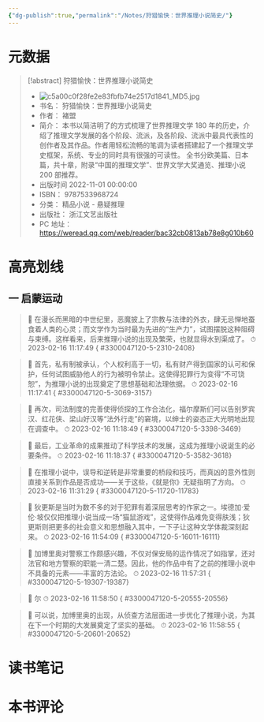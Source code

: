 ```yaml
---
{"dg-publish":true,"permalink":"/Notes/狩猎愉快：世界推理小说简史/"}
---
```



# 元数据

> [!abstract] 狩猎愉快：世界推理小说简史
> - ![c5a00c0f28fe2e83fbfb74e2517d1841_MD5.jpg](/img/user/Attachments/c5a00c0f28fe2e83fbfb74e2517d1841_MD5.jpg)
> - 书名： 狩猎愉快：世界推理小说简史
> - 作者： 褚盟
> - 简介： 本书以简洁明了的方式梳理了世界推理文学 180 年的历史，介绍了推理文学发展的各个阶段、流派，及各阶段、流派中最具代表性的创作者及其作品。作者用轻松流畅的笔调为读者搭建起了一个推理文学史框架，系统、专业的同时具有很强的可读性。
全书分欧美篇、日本篇，共十章，附录“中国的推理文学”、世界文学大奖通览、推理小说 200 部推荐。
> - 出版时间 2022-11-01 00:00:00
> - ISBN： 9787533968724
> - 分类： 精品小说 - 悬疑推理
> - 出版社： 浙江文艺出版社
> - PC 地址：https://weread.qq.com/web/reader/bac32cb0813ab78e8g010b60

# 高亮划线

## 一 启蒙运动

> 📌 在漫长而黑暗的中世纪里，恶魔披上了宗教与法律的外衣，肆无忌惮地蚕食着人类的心灵；而文学作为当时最为先进的“生产力”，试图摆脱这种阻碍与束缚。这样看来，后来推理小说的出现及繁荣，也就显得水到渠成了。
> ⏱ 2023-02-16 11:17:49
{ #3300047120-5-2310-2408}


> 📌 首先，私有制被承认，个人权利高于一切，私有财产得到国家的认可和保护，任何试图威胁他人的行为被明令禁止。这使得犯罪行为变得“不可饶恕”，为推理小说的出现奠定了思想基础和法理依据。
> ⏱ 2023-02-16 11:17:41
{ #3300047120-5-3069-3157}


> 📌 再次，司法制度的完善使得侦探的工作合法化，福尔摩斯们可以告别罗宾汉、红花侠、梁山好汉等“法外行走”的窘境，以绅士的姿态正大光明地出现在调查中。
> ⏱ 2023-02-16 11:18:49
{ #3300047120-5-3398-3469}


> 📌 最后，工业革命的成果推动了科学技术的发展，这成为推理小说诞生的必要条件。
> ⏱ 2023-02-16 11:18:37
{ #3300047120-5-3582-3618}


> 📌 在推理小说中，误导和逆转是非常重要的桥段和技巧，而真凶的意外性则直接关系到作品是否成功——关于这些，《就是你》无疑指明了方向。
> ⏱ 2023-02-16 11:31:29
{ #3300047120-5-11720-11783}


> 📌 狄更斯是当时为数不多的对于犯罪有着深层思考的作家之一。埃德加·爱伦·坡仅仅把推理小说当成一场“猫鼠游戏”，这使得作品难免变得肤浅；狄更斯则把更多的社会意义和思想融入其中，一下子让这种文学体裁深刻起来。
> ⏱ 2023-02-16 11:54:09
{ #3300047120-5-16011-16111}


> 📌 加博里奥对警察工作颇感兴趣，不仅对保安局的运作情况了如指掌，还对法官和地方警察的职能一清二楚。因此，他的作品中有了之前的推理小说中不具备的元素——丰富的方法论。
> ⏱ 2023-02-16 11:57:31
{ #3300047120-5-19307-19387}


> 📌 尔
> ⏱ 2023-02-16 11:58:50
{ #3300047120-5-20555-20556}


> 📌 可以说，加博里奥的出现，从侦查方法层面进一步优化了推理小说，为其在下一个时期的大发展奠定了坚实的基础。
> ⏱ 2023-02-16 11:58:55
{ #3300047120-5-20601-20652}


# 读书笔记

# 本书评论
